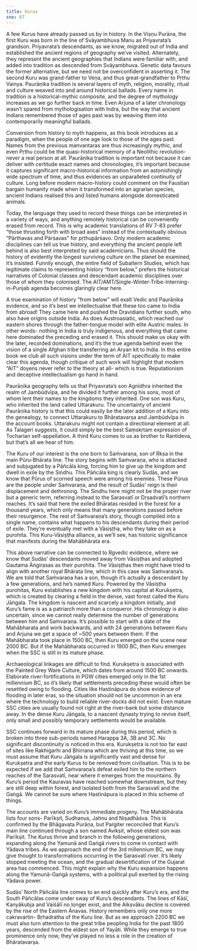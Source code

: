 ```yaml
---
title: kurus
sno: 67
---
```


A few Kurus have already passed us by in history. In the Viṣṇu Purāna, the first Kuru was born in the line of Svāyambhuva Manu as Priyavrata’s grandson. Priyavrata’s descendants, as we know, migrated out of India and established the ancient regions of geography we’ve visited. Alternately, they represent the ancient geographies that Indians were familiar with, and added into tradition as descended from Svāyambhuva. Genetic data favours the former alternative, but we need not be overconfident in asserting it. The second Kuru was grand-father to Veṇa, and thus great-grandfather to Pṛthu Vainya. Paurāṇika tradition is several layers of myth, religion, morality, ritual and culture weaved into and around historical ballads. Every name in tradition is a historical-mythic composite, and the degree of mythology increases as we go further back in time. Even Arjuna of a later chronology wasn’t spared from mythologisation with Indra, but the way that ancient Indians remembered those of ages past was by weaving them into contemporarily meaningful ballads.

Conversion from history to myth happens, as this book introduces as a paradigm, when the people of one age look to those of the ages past. Names from the previous manvantaras are thus increasingly mythic, and even Pṛthu could be the quasi-historical memory of a Neolithic revolution- never a real person at all. Paurāṇika tradition is important not because it can deliver with certitude exact names and chronologies, it’s important because it captures significant macro-historical information from an astonishingly wide spectrum of time, and thus evidences an unparalleled continuity of culture. Long before modern macro-history could comment on the Faustian bargain humanity made when it transformed into an agrarian species, ancient Indians realised this and listed humans alongside domesticated animals.

Today, the language they used to record these things can be interpreted in a variety of ways, and anything remotely historical can be conveniently erased from record. This is why academic translations of RV 7-83 prefer “those thrusting forth with broad axes” instead of the contextually obvious “Pārthavas and Pārśavas” for pṛthupārśavo. Only modern academic disciplines can tell us true history, and everything the ancient people left behind is also best interpreted by said academicians. Thus should the history of evidently the longest surviving culture on the planet be examined, it’s insisted. Funnily enough, the entire field of Subaltern Studies, which has legitimate claims to representing history “from below,” prefers the historical narratives of Colonial classes and descendant academic disciplines over those of whom they colonised. The AIT/AMT/Single-Winter-Tribe-Interning-in-Punjab agenda becomes glaringly clear here.

A true examination of history “from below” will exalt Vedic and Paurāṇika evidence, and so it’s best we intellectualise that these too came to India from abroad! They came here and pushed the Dravidians further south, who also have origins outside India. As does Austroasiatic, which reached our eastern shores through the father-tongue model with elite Austric males. In other words- nothing in India is truly indigenous, and everything that came here dominated the preceding and erased it. This should make us okay with the later, recorded dominations, and it’s the true agenda behind even the vision of a single Afghan tribe transferring an Aryan kit to India. In this entire book we club all such visions under the term of AIT specifically to make clear this agenda, though critique of such work will highlight that modern “AIT” doyens never refer to the theory at all- which is true. Reputationism and deceptive intellectualism go hand in hand.

Paurāṇika geography tells us that Priyavrata’s son Agnīdhra inherited the realm of Jambūdvīpa, and he divided it further among his sons, most of whom lent their names to the kingdoms they inherited. One son was Kuru, who inherited the land called Uttarakuru. The uncertainty of ancient Paurāṇika history is that this could easily be the later addition of a Kuru into the genealogy, to connect Uttarakuru to Bhāratavarṣa and Jambūdvīpa in the account books. Uttarakuru might not contain a directional element at all. As Talageri suggests, it could simply be the best Saṃskṛtam expression of Tocharian self-appellation. A third Kuru comes to us as brother to Rantideva, but that’s all we hear of him.

The Kuru of our interest is the one born to Saṁvaraṇa, son of Ṛkṣa in the main Pūru-Bhārata line. The story begins with Saṁvaraṇa, who is attacked and subjugated by a Pāñcāla king, forcing him to give up the kingdom and dwell in exile by the Sindhu. This Pāñcāla king is clearly Sudās, and we know that Pūrus of scorned speech were among his enemies. These Pūrus are the people under Saṁvaraṇa, and the result of Sudās’ reign is their displacement and dethroning. The Sindhu here might not be the proper river but a generic term, referring instead to the Sarasvatī or Dṛṣadvatī’s northern reaches. It’s said that here the exiled Bhāratas resided in the forest for a thousand years, which only means that many generations passed before their resurgence. The rest of Saṁvaraṇa’s story, though compiled into a single name, contains what happens to his descendants during their period of exile. They’re eventually met with a Vāsiṣṭha, who they take on as a purohita. This Kuru-Vāsiṣṭha alliance, as we’ll see, has historic significance that manifests during the Mahābhārata era.

This above narrative can be connected to Ṛgvedic evidence, where we know that Sudās’ descendants moved away from Vāsiṣṭhas and adopted Gautama Āṅgirasas as their purohita. The Vāsiṣṭhas then might have tried to align with another royal Bhārata line, which in this case was Saṁvaraṇa’s. We are told that Saṁvaraṇa has a son, though it’s actually a descendant by a few generations, and he’s named Kuru. Powered by the Vāsiṣṭha purohitas, Kuru establishes a new kingdom with his capital at Kurukṣetra, which is created by clearing a field in the dense, vast forest called the Kuru Jāṅgala. The kingdom is nascent and scarcely a kingdom initially, and Kuru’s fame is as a patriarch more than a conqueror. His chronology is also uncertain, since we cannot really determine the number of generations between him and Saṁvaraṇa. It’s possible to start with a date of the Mahābharata and work backwards, and with 24 generations between Kuru and Arjuna we get a space of ~500 years between them. If the Mahābharata took place in 1500 BC, then Kuru emerged on the scene near 2000 BC. But if the Mahābharata occurred in 1900 BC, then Kuru emerges when the SSC is still in its mature phase.

Archaeological linkages are difficult to find. Kurukṣetra is associated with the Painted Grey Ware Culture, which dates from around 1500 BC onwards. Elaborate river-fortifications in PGW cities emerged only in the 1st millennium BC, so it’s likely that settlements preceding these would often be resettled owing to flooding. Cities like Hastināpura do show evidence of flooding in later eras, so the situation should not be uncommon in an era where the technology to build reliable river-docks did not exist. Even mature SSC cities are usually found not right at the river-bank but some distance away. In the dense Kuru Jāṅgala, to a nascent dynasty trying to revive itself, only small and possibly temporary settlements would be available.

SSC continues forward in its mature phase during this period, which is broken into three sub-periods named Harappa 3A, 3B and 3C. No significant discontinuity is noticed in this era. Kurukṣetra is not too far east of sites like Rakhigarhi and Bhirrana which are thriving at this time, so we must assume that Kuru Jāṅgala is significantly vast and dense for Kurukṣetra and the early Kurus to be removed from civilisation. This is to be expected if we add that Saṁvaraṇa’s defeat exiled him to the northern reaches of the Sarasvatī, near where it emerges from the mountains. By Kuru’s period the Kauravas have reached somewhat downstream, but they are still deep within forest, and isolated both from the Sarasvatī and the Gaṅgā. We cannot be sure where Hastināpura is placed in this scheme of things.

The accounts are varied on Kuru’s immediate progeny. The Mahābhārata lists four sons- Parīkṣit, Sudhanus, Jahnu and Niṣadhāśva. This is confirmed by the Bhāgavata Purāṇa, but Pargiter reconciled that Kuru’s main line continued through a son named Avikṣit, whose eldest son was Parīkṣit. The Kurus thrive and branch in the following generations, expanding along the Yamunā and Gaṅgā rivers to come in contact with Yādava tribes. As we approach the end of the 3rd millennium BC, we may give thought to transformations occurring in the Sarasvatī river. It’s likely stopped meeting the ocean, and the gradual desertification of the Gujarat area has commenced. This might explain why the Kuru expansion happens along the Yamunā-Gaṅgā systems, with a political pull exerted by the rising Yādava power.

Sudās’ North Pāñcāla line comes to an end quickly after Kuru’s era, and the South Pāñcālas come under sway of Kuru’s descendants. The lines of Kāśī, Kanyākubja and Vaiśālī no longer exist, and the Aikṣvāku decline is covered by the rise of the Eastern Ānavas. History remembers only one more cakravartin- Bṛhadratha of the Kuru line. But as we approach 2200 BC we must also turn attention to the great tribe peopling India for the past 1800 years, descended from the eldest son of Yayāti. While they emerge to true prominence only now, they’ve played no less a role in the creation of Bhāratavarṣa.